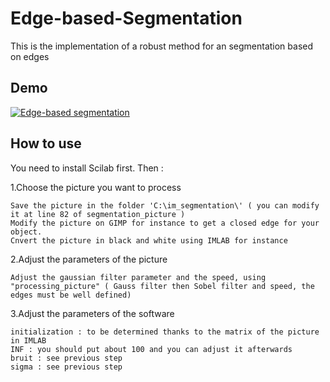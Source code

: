 # Edge-based-Segmentation
This is the implementation of a robust method for an segmentation based on edges


## Demo

[![Edge-based segmentation](http://img.youtube.com/vi/IfoXVUk_Gik/0.jpg)](https://youtu.be/IfoXVUk_Gik)

## How to use

You need to install Scilab first. Then :

1.Choose the picture you want to process
	
	Save the picture in the folder 'C:\im_segmentation\' ( you can modify it at line 82 of segmentation_picture )
	Modify the picture on GIMP for instance to get a closed edge for your object.
	Cnvert the picture in black and white using IMLAB for instance

2.Adjust the parameters of the picture
	
	Adjust the gaussian filter parameter and the speed, using "processing_picture" ( Gauss filter then Sobel filter and speed, the edges must be well defined)
	
3.Adjust the parameters of the software	
	
	initialization : to be determined thanks to the matrix of the picture in IMLAB
	INF : you should put about 100 and you can adjust it afterwards
	bruit : see previous step
	sigma : see previous step
